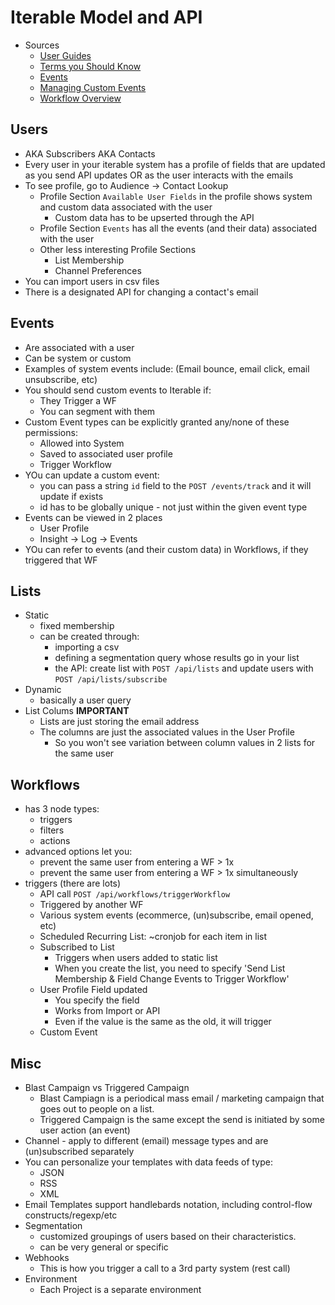 Iterable Model and API
================

- Sources
  - [User Guides](https://support.iterable.com/hc/en-us/categories/200402689-User-Guides)
  - [Terms you Should Know](https://support.iterable.com/hc/en-us/articles/205480305-Terms-you-should-know-)
  - [Events](https://support.iterable.com/hc/en-us/articles/205614175)
  - [Managing Custom Events](https://support.iterable.com/hc/en-us/articles/115002065083-Managing-Custom-Events-)
  - [Workflow Overview](https://support.iterable.com/hc/en-us/articles/205480265-Workflows-Overview-)

## Users
- AKA Subscribers AKA Contacts
- Every user in your iterable system has a profile of fields that are updated as you send API updates OR as the user interacts with the emails
- To see profile, go to Audience -> Contact Lookup
  - Profile Section `Available User Fields` in the profile shows system and custom data associated with the user
    - Custom data has to be upserted through the API
  - Profile Section `Events` has all the events (and their data) associated with the user
  - Other less interesting Profile Sections
    - List Membership
    - Channel Preferences
- You can import users in csv files
- There is a designated API for changing a contact's email

## Events
- Are associated with a user
- Can be system or custom
- Examples of system events include: (Email bounce, email click, email unsubscribe, etc)
- You should send custom events to Iterable if:
  - They Trigger a WF
  - You can segment with them
- Custom Event types can be explicitly granted any/none of these permissions:
  - Allowed into System
  - Saved to associated user profile
  - Trigger Workflow
- YOu can update a custom event:
  - you can pass a string `id` field to the `POST /events/track` and it will update if exists
  - id has to be globally unique - not just within the given event type
- Events can be viewed in 2 places
  - User Profile
  - Insight -> Log -> Events
- YOu can refer to events (and their custom data) in Workflows, if they triggered that WF

## Lists
- Static
  - fixed membership
  - can be created through:
    - importing a csv
    - defining a segmentation query whose results go in your list
    - the API: create list with `POST /api/lists` and update users with `POST /api/lists/subscribe` 
- Dynamic
  - basically a user query
- List Colums **IMPORTANT**
  - Lists are just storing the email address
  - The columns are just the associated values in the User Profile
    - So you won't see variation between column values in 2 lists for the same user


## Workflows
- has 3 node types:
  - triggers
  - filters
  - actions
- advanced options let you:
  - prevent the same user from entering a WF > 1x
  - prevent the same user from entering a WF > 1x simultaneously
- triggers (there are lots)
  - API call `POST /api/workflows/triggerWorkflow`
  - Triggered by another WF
  - Various system events (ecommerce, (un)subscribe, email opened, etc)
  - Scheduled Recurring List: ~cronjob for each item in list
  - Subscribed to List
    - Triggers when users added to static list
    - When you create the list, you need to specify 'Send List Membership & Field Change Events to Trigger Workflow'
  - User Profile Field updated
    - You specify the field
    - Works from Import or API
    - Even if the value is the same as the old, it will trigger
  - Custom Event

## Misc
- Blast Campaign vs Triggered Campaign
  - Blast Campiagn is a periodical mass email / marketing campaign that goes out to people on a list.
  - Triggered Campaign is the same except the send is initiated by some user action (an event)
- Channel - apply to different (email) message types and are (un)subscribed separately
- You can personalize your templates with data feeds of type:
  - JSON
  - RSS
  - XML
- Email Templates support handlebards notation, including control-flow constructs/regexp/etc
- Segmentation
  - customized groupings of users based on their characteristics.
  - can be very general or specific
- Webhooks
  - This is how you trigger a call to a 3rd party system (rest call) 
- Environment
  - Each Project is a separate environment


